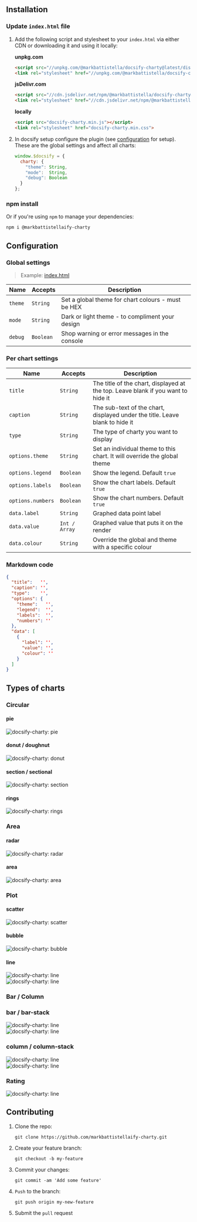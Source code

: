 <!-- markdownlint-disable MD002 -->

## Installation

### Update `index.html` file

1. Add the following script and stylesheet to your `index.html` via either CDN or downloading it and using it locally:

    **unpkg.com**
    ```html
    <script src="//unpkg.com/@markbattistella/docsify-charty@latest/dist/docsify-charty.min.js"></script>
    <link rel="stylesheet" href="//unpkg.com/@markbattistella/docsify-charty@latest/dist/docsify-charty.min.css">
	```

	**jsDelivr.com**
	```html
    <script src="//cdn.jsdelivr.net/npm/@markbattistella/docsify-charty@latest"></script>
    <link rel="stylesheet" href="//cdn.jsdelivr.net/npm/@markbattistella/docsify-charty@latest/dist/docsify-charty.min.css">
	```

    **locally**
	```html
    <script src="docsify-charty.min.js"></script>
    <link rel="stylesheet" href="docsify-charty.min.css">
    ```

1. In docsify setup configure the plugin (see [configuration](#configuration) for setup). These are the global settings and affect all charts:

    ```js
    window.$docsify = {
      charty: {
        "theme": String,
        "mode":  String,
		"debug": Boolean
      }
    };
    ```

### npm install

Or if you're using `npm` to manage your dependencies:

```sh
npm i @markbattistellaify-charty
```

## Configuration

### Global settings

> Example: [index.html](https://github.com/markbattistella/docsify-charty-docs/blob/38573bff480009d5bbe7cdbbab12fe0474fa7407/index.html#L37-L40)

| Name    | Accepts   | Description                                        |
|---------|-----------|----------------------------------------------------|
| `theme` | `String`  | Set a global theme for chart colours - must be HEX |
| `mode`  | `String`  | Dark or light theme - to compliment your design    |
| `debug` | `Boolean` | Shop warning or error messages in the console      |

### Per chart settings

| Name              | Accepts       | Description                              |
|-------------------|---------------|------------------------------------------|
| `title`           | `String`      | The title of the chart, displayed at the top. Leave blank if you want to hide it |
| `caption`         | `String`      | The sub-text of the chart, displayed under the title. Leave blank to hide it |
| `type`            | `String`      | The type of charty you want to display   |
| `options.theme`   | `String`      | Set an individual theme to this chart. It will override the global theme |
| `options.legend`  | `Boolean`     | Show the legend. Default `true`          |
| `options.labels`  | `Boolean`     | Show the chart labels. Default `true`    |
| `options.numbers` | `Boolean`     | Show the chart numbers. Default `true`   |
| `data.label`      | `String`      | Graphed data point label                 |
| `data.value`      | `Int / Array` | Graphed value that puts it on the render |
| `data.colour`     | `String`      | Override the global and theme with a specific colour |

### Markdown code

```json
{
  "title":   '',
  "caption": '',
  "type":    '',
  "options": {
    "theme":   '',
	"legend":  '',
    "labels":  '',
    "numbers": ''
  },
  "data": [
    {
	  "label": '',
	  "value": '',
	  "colour": ''
    }
  ]
}
```

## Types of charts

### Circular

#### pie

![docsify-charty: pie](demo/pie.jpg)

#### donut / doughnut

![docsify-charty: donut](demo/donut.jpg)

#### section / sectional

![docsify-charty: section](demo/section.jpg)

#### rings

![docsify-charty: rings](demo/rings.jpg)

### Area

#### radar

![docsify-charty: radar](demo/radar.jpg)

#### area

![docsify-charty: area](demo/area.jpg)

### Plot

#### scatter

![docsify-charty: scatter](demo/scatter.jpg)

#### bubble

![docsify-charty: bubble](demo/bubble.jpg)

#### line

![docsify-charty: line](demo/line.jpg)<br>
![docsify-charty: line](demo/line-stack.jpg)

### Bar / Column

### bar / bar-stack

![docsify-charty: line](demo/bar.jpg)<br>
![docsify-charty: line](demo/bar-stack.jpg)

### column / column-stack

![docsify-charty: line](demo/column.jpg)<br>
![docsify-charty: line](demo/column-stack.jpg)

### Rating

![docsify-charty: line](demo/rating.jpg)

## Contributing

1. Clone the repo:

    `git clone https://github.com/markbattistellaify-charty.git`

1. Create your feature branch:

    `git checkout -b my-feature`

1. Commit your changes:

    `git commit -am 'Add some feature'`

1. `Push` to the branch:

    `git push origin my-new-feature`

1. Submit the `pull` request
